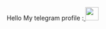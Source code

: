 Hello My telegram profile :<a href="https://t.me/Shuhratbek3771"> 
<img src="https://upload.wikimedia.org/wikipedia/commons/8/82/Telegram_logo.svg" width="30px" style="margin-bottom:-10px">
</a>





